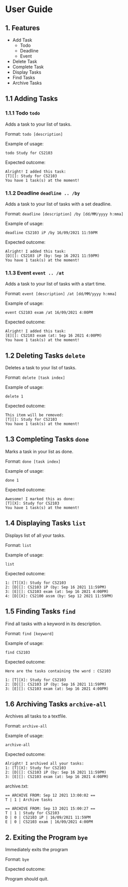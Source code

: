 # User Guide

## 1. Features 

* Add Task
  * Todo
  * Deadline
  * Event
* Delete Task
* Complete Task
* Display Tasks
* Find Tasks
* Archive Tasks

## 1.1 Adding Tasks

### 1.1.1 Todo `todo`

Adds a task to your list of tasks.

Format:
`todo [description]`

Example of usage: 

`todo Study for CS2103`

Expected outcome:

```
Alright! I added this task:
[T][]: Study for CS2103
You have 1 task(s) at the moment!
```

### 1.1.2 Deadline `deadline .. /by`

Adds a task to your list of tasks with a set deadline.

Format:
`deadline [description] /by [dd/MM/yyyy h:mma]`

Example of usage:

`deadline CS2103 iP /by 16/09/2021 11:59PM`

Expected outcome:

```
Alright! I added this task:
[D][]: CS2103 iP (by: Sep 16 2021 11:59PM)
You have 1 task(s) at the moment!
```

### 1.1.3 Event `event .. /at`

Adds a task to your list of tasks with a start time.

Format:
`event [description] /at [dd/MM/yyyy h:mma]`

Example of usage:

`event CS2103 exam /at 16/09/2021 4:00PM`

Expected outcome:

```
Alright! I added this task:
[E][]: CS2103 exam (at: Sep 16 2021 4:00PM)
You have 1 task(s) at the moment!
```

## 1.2 Deleting Tasks `delete`

Deletes a task to your list of tasks.

Format:
`delete [task index]`

Example of usage:

`delete 1`

Expected outcome:

```
This item will be removed:
[T][]: Study for CS2103
You have 1 task(s) at the moment!
```

## 1.3 Completing Tasks `done`

Marks a task in your list as done.

Format:
`done [task index]`

Example of usage:

`done 1`

Expected outcome:

```
Awesome! I marked this as done:
[T][X]: Study for CS2103
You have 1 task(s) at the moment!
```

## 1.4 Displaying Tasks `list`

Displays list of all your tasks.

Format:
`list`

Example of usage:

`list`

Expected outcome:

```
1: [T][X]: Study for CS2103
2: [D][]: CS2103 iP (by: Sep 16 2021 11:59PM)
3: [E][]: CS2103 exam (at: Sep 16 2021 4:00PM)
4: [D][X]: CS2100 assm (by: Sep 12 2021 11:59PM)
```

## 1.5 Finding Tasks `find`

Find all tasks with a keyword in its description.

Format:
`find [keyword]`

Example of usage:

`find CS2103`

Expected outcome:

```
Here are the tasks containing the word : CS2103

1: [T][X]: Study for CS2103
2: [D][]: CS2103 iP (by: Sep 16 2021 11:59PM)
3: [E][]: CS2103 exam (at: Sep 16 2021 4:00PM)
```

## 1.6 Archiving Tasks `archive-all`

Archives all tasks to a textfile.

Format:
`archive-all`

Example of usage:

`archive-all`

Expected outcome:

```
Alright! I archived all your tasks:
1: [T][X]: Study for CS2103
2: [D][]: CS2103 iP (by: Sep 16 2021 11:59PM)
3: [E][]: CS2103 exam (at: Sep 16 2021 4:00PM)
```

archive.txt:
```
== ARCHIVE FROM: Sep 12 2021 13:00:02 ==
T | 1 | Archive tasks

== ARCHIVE FROM: Sep 13 2021 15:00:27 ==
T | 1 | Study for CS2103
D | 0 | CS2103 iP | 16/09/2021 11:59PM
E | 0 | CS2103 exam | 16/09/2021 4:00PM
```

## 2. Exiting the Program `bye`

Immediately exits the program

Format:
`bye`

Expected outcome:

Program should quit.